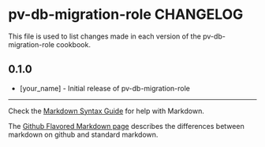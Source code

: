 pv-db-migration-role CHANGELOG
==============================

This file is used to list changes made in each version of the pv-db-migration-role cookbook.

0.1.0
-----
- [your_name] - Initial release of pv-db-migration-role

- - -
Check the [Markdown Syntax Guide](http://daringfireball.net/projects/markdown/syntax) for help with Markdown.

The [Github Flavored Markdown page](http://github.github.com/github-flavored-markdown/) describes the differences between markdown on github and standard markdown.
